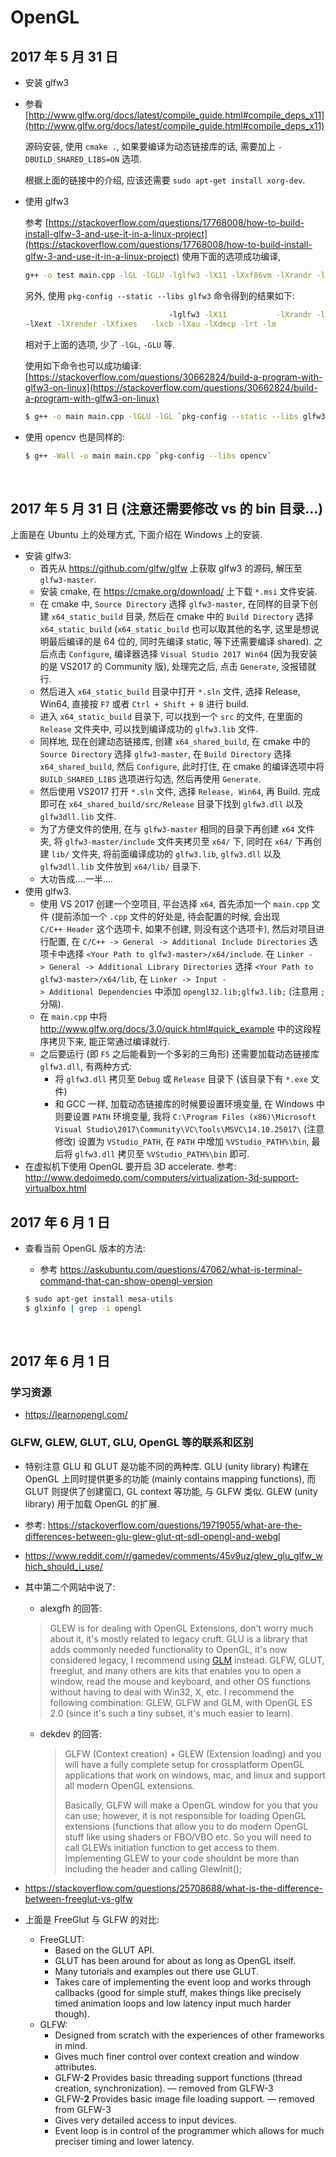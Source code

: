 # OpenGL

## 2017 年 5 月 31 日

+ 安装 glfw3

+ 参看 [http://www.glfw.org/docs/latest/compile_guide.html#compile_deps_x11](http://www.glfw.org/docs/latest/compile_guide.html#compile_deps_x11)

  源码安装, 使用 `cmake .`, 如果要编译为动态链接库的话, 需要加上 `-DBUILD_SHARED_LIBS=ON` 选项.

  根据上面的链接中的介绍, 应该还需要 `sudo apt-get install xorg-dev`.


+ 使用 glfw3

  参考 [https://stackoverflow.com/questions/17768008/how-to-build-install-glfw-3-and-use-it-in-a-linux-project](https://stackoverflow.com/questions/17768008/how-to-build-install-glfw-3-and-use-it-in-a-linux-project) 使用下面的选项成功编译, 

  ```bash
  g++ -o test main.cpp -lGL -lGLU -lglfw3 -lX11 -lXxf86vm -lXrandr -lpthread -lXi -ldl -lXinerama -lXcursor
  ```

  另外, 使用 `pkg-config --static --libs glfw3` 命令得到的结果如下:

  ```bash
                                  -lglfw3 -lX11           -lXrandr -lpthread      -ldl -lXinerama -lXcursor 
  -lXext -lXrender -lXfixes   -lxcb -lXau -lXdmcp -lrt -lm 
  ```

  相对于上面的选项, 少了 `-lGL`, `-GLU` 等.

  使用如下命令也可以成功编译:[https://stackoverflow.com/questions/30662824/build-a-program-with-glfw3-on-linux](https://stackoverflow.com/questions/30662824/build-a-program-with-glfw3-on-linux)

  ```bash
  $ g++ -o main main.cpp -lGLU -lGL `pkg-config --static --libs glfw3`
  ```

+ 使用 opencv 也是同样的:

  ```bash
  $ g++ -Wall -o main main.cpp `pkg-config --libs opencv`
  ```

  ​


## 2017 年 5 月 31 日 (注意还需要修改 vs 的 bin 目录...)

上面是在 Ubuntu 上的处理方式, 下面介绍在 Windows 上的安装.

+ 安装 glfw3:
  + 首先从 https://github.com/glfw/glfw 上获取 glfw3 的源码, 解压至 `glfw3-master`.
  + 安装 cmake, 在 https://cmake.org/download/ 上下载 `*.msi` 文件安装.
  + 在 cmake 中, `Source Directory` 选择 `glfw3-master`, 在同样的目录下创建 `x64_static_build` 目录, 然后在 cmake 中的 `Build Directory` 选择 `x64_static_build` (`x64_static_build` 也可以取其他的名字, 这里是想说明最后编译的是 64 位的, 同时先编译 static, 等下还需要编译 shared). 之后点击 `Configure`, 编译器选择 `Visual Studio 2017 Win64` (因为我安装的是 VS2017 的 Community 版), 处理完之后, 点击 `Generate`, 没报错就行. 
  + 然后进入 `x64_static_build` 目录中打开 `*.sln` 文件, 选择 Release, Win64, 直接按 `F7` 或者 `Ctrl + Shift + B` 进行 build.
  + 进入 `x64_static_build` 目录下, 可以找到一个 `src` 的文件, 在里面的 `Release` 文件夹中, 可以找到编译成功的 `glfw3.lib` 文件.
  + 同样地, 现在创建动态链接库, 创建 `x64_shared_build`, 在 cmake 中的 `Source Directory` 选择 `glfw3-master`, 在 `Build Directory` 选择 `x64_shared_build`, 然后 `Configure`, 此时打住, 在 cmake 的编译选项中将 `BUILD_SHARED_LIBS` 选项进行勾选, 然后再使用 `Generate`. 
  + 然后使用 VS2017 打开 `*.sln` 文件, 选择 `Release, Win64`, 再 Build. 完成即可在 `x64_shared_build/src/Release` 目录下找到 `glfw3.dll` 以及 `glfw3dll.lib` 文件. 
  + 为了方便文件的使用, 在与 `glfw3-master` 相同的目录下再创建 `x64` 文件夹, 将 `glfw3-master/include` 文件夹拷贝至 `x64/` 下, 同时在 `x64/` 下再创建 `lib/` 文件夹, 将前面编译成功的 `glfw3.lib`, `glfw3.dll` 以及 `glfw3dll.lib` 文件放到 `x64/lib/` 目录下.
  + 大功告成....一半....
+ 使用 glfw3.
  + 使用 VS 2017 创建一个空项目, 平台选择 `x64`, 首先添加一个 `main.cpp` 文件 (提前添加一个 `.cpp` 文件的好处是, 待会配置的时候, 会出现 `C/C++ Header` 这个选项卡, 如果不创建, 则没有这个选项卡), 然后对项目进行配置, 在 `C/C++ -> General -> Additional Include Directories` 选项卡中选择 `<Your Path to glfw3-master>/x64/include`. 在 `Linker -> General -> Additional Library Directories` 选择 `<Your Path to glfw3-master>/x64/lib`, 在 `Linker -> Input -> Additional Dependencies` 中添加 `opengl32.lib;glfw3.lib;` (注意用 `;` 分隔).
  + 在 `main.cpp` 中将 http://www.glfw.org/docs/3.0/quick.html#quick_example 中的这段程序拷贝下来, 能正常通过编译就行.
  + 之后要运行 (即 `F5` 之后能看到一个多彩的三角形) 还需要加载动态链接库 `glfw3.dll`, 有两种方式:
    + 将 `glfw3.dll` 拷贝至 `Debug` 或 `Release` 目录下 (该目录下有 `*.exe` 文件)
    + 和 GCC 一样, 加载动态链接库的时候要设置环境变量, 在 Windows 中则要设置 `PATH` 环境变量, 我将 `C:\Program Files (x86)\Microsoft Visual Studio\2017\Community\VC\Tools\MSVC\14.10.25017\` (注意修改) 设置为 `VStudio_PATH`, 在 `PATH` 中增加 `%VStudio_PATH%\bin`, 最后将 `glfw3.dll` 拷贝至 `%VStudio_PATH%\bin` 即可.
+ 在虚拟机下使用 OpenGL 要开启 3D accelerate. 参考: http://www.dedoimedo.com/computers/virtualization-3d-support-virtualbox.html


## 2017 年 6 月 1 日

+ 查看当前 OpenGL 版本的方法:

  + 参考 https://askubuntu.com/questions/47062/what-is-terminal-command-that-can-show-opengl-version

  ```bash
  $ sudo apt-get install mesa-utils
  $ glxinfo | grep -i opengl
  ```

  ​


## 2017 年 6 月 1 日

### 学习资源

+ https://learnopengl.com/

### GLFW, GLEW, GLUT, GLU, OpenGL 等的联系和区别

+ 特别注意 GLU 和 GLUT 是功能不同的两种库. GLU (unity library) 构建在 OpenGL 上同时提供更多的功能 (mainly contains mapping functions), 而 GLUT 则提供了创建窗口, GL context 等功能, 与 GLFW 类似. GLEW (unity library) 用于加载 OpenGL 的扩展.


+ 参考: https://stackoverflow.com/questions/19719055/what-are-the-differences-between-glu-glew-glut-qt-sdl-opengl-and-webgl

+ https://www.reddit.com/r/gamedev/comments/45v9uz/glew_glu_glfw_which_should_i_use/

+ 其中第二个网站中说了:

  + alexgfh 的回答: 

  > GLEW is for dealing with OpenGL Extensions, don't worry much about it, it's mostly related to legacy cruft.
  > GLU is a library that adds commonly needed functionality to OpenGL, it's now considered legacy, I recommend using [GLM](http://glm.g-truc.net/) instead.
  > GLFW, GLUT, freeglut, and many others are kits that enables you to open a window, read the mouse and keyboard, and other OS functions without having to deal with Win32, X, etc.
  > I recommend the following combination: GLEW, GLFW and GLM, with OpenGL ES 2.0 (since it's such a tiny subset, it's much easier to learn).

  + dekdev 的回答:

    > GLFW (Context creation) + GLEW (Extension loading) and you will have a fully complete setup for crossplatform OpenGL applications that work on windows, mac, and linux and support all modern OpenGL extensions.
    >
    > Basically, GLFW will make a OpenGL window for you that you can use; however, it is not responsible for loading OpenGL extensions (functions that allow you to do modern OpenGL stuff like using shaders or FBO/VBO etc. So you will need to call GLEWs initiation function to get access to them. Implementing GLEW to your code shouldnt be more than including the header and calling GlewInit();

+ https://stackoverflow.com/questions/25708688/what-is-the-difference-between-freeglut-vs-glfw

+ 上面是 FreeGlut 与 GLFW 的对比:

  + FreeGLUT:
    + Based on the GLUT API.
    + GLUT has been around for about as long as OpenGL itself.
    + Many tutorials and examples out there use GLUT.
    + Takes care of implementing the event loop and works through callbacks (good for simple stuff, makes things like precisely timed animation loops and low latency input much harder though).
  + GLFW:
    + Designed from scratch with the experiences of other frameworks in mind.
    + Gives much finer control over context creation and window attributes.
    + GLFW-**2** Provides basic threading support functions (thread creation, synchronization). –– removed from GLFW-3
    + GLFW-**2** Provides basic image file loading support. –– removed from GLFW-3
    + Gives very detailed access to input devices.
    + Event loop is in control of the programmer which allows for much preciser timing and lower latency.